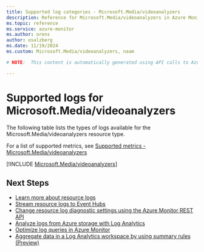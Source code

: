 ```yaml
---
title: Supported log categories - Microsoft.Media/videoanalyzers
description: Reference for Microsoft.Media/videoanalyzers in Azure Monitor Logs.
ms.topic: reference
ms.service: azure-monitor
ms.author: orens
author: osalzberg
ms.date: 11/19/2024
ms.custom: Microsoft.Media/videoanalyzers, naam

# NOTE:  This content is automatically generated using API calls to Azure. Any edits made on these files will be overwritten in the next run of the script. 

---
```





# Supported logs for Microsoft.Media/videoanalyzers  
The following table lists the types of logs available for the Microsoft.Media/videoanalyzers resource type.
  
  
  
For a list of supported metrics, see [Supported metrics - Microsoft.Media/videoanalyzers](../supported-metrics/microsoft-media-videoanalyzers-metrics.md)  
  

  
[!INCLUDE [Microsoft.Media/videoanalyzers](~/reusable-content/ce-skilling/azure/includes/azure-monitor/reference/logs/microsoft-media-videoanalyzers-logs-include.md)]  
  

## Next Steps

* [Learn more about resource logs](/azure/azure-monitor/essentials/platform-logs-overview)
* [Stream resource logs to Event Hubs](/azure/azure-monitor/essentials/resource-logs#send-to-azure-event-hubs)
* [Change resource log diagnostic settings using the Azure Monitor REST API](/rest/api/monitor/diagnosticsettings)
* [Analyze logs from Azure storage with Log Analytics](/azure/azure-monitor/essentials/resource-logs#send-to-log-analytics-workspace)
* [Optimize log queries in Azure Monitor](/azure/azure-monitor/logs/query-optimization)
* [Aggregate data in a Log Analytics workspace by using summary rules (Preview)](/azure/azure-monitor/logs/summary-rules)